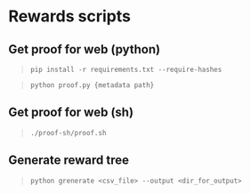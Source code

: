 # Rewards scripts

## Get proof for web (python)

> `pip install -r requirements.txt --require-hashes`

> ``python proof.py {metadata path}``

## Get proof for web (sh)

> ``./proof-sh/proof.sh``

## Generate reward tree

> `python grenerate <csv_file> --output <dir_for_output>`
